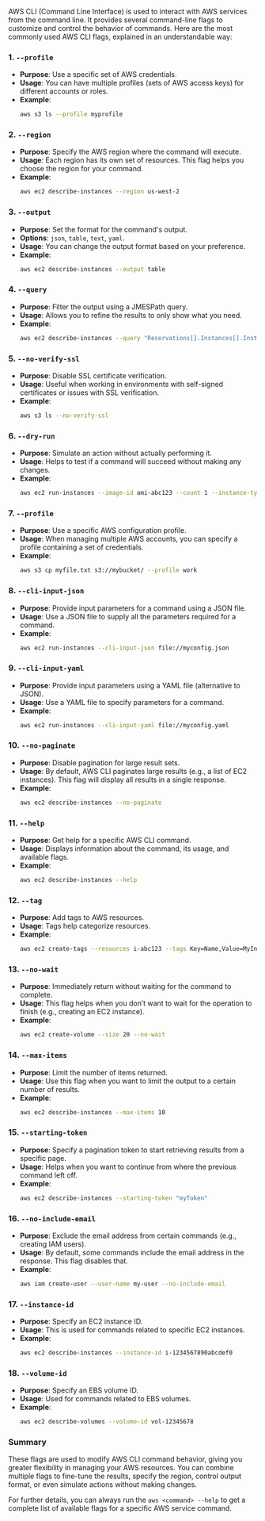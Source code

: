 

AWS CLI (Command Line Interface) is used to interact with AWS services from the command line. It provides several command-line flags to customize and control the behavior of commands. Here are the most commonly used AWS CLI flags, explained in an understandable way:

### 1. `--profile`
- **Purpose**: Use a specific set of AWS credentials.
- **Usage**: You can have multiple profiles (sets of AWS access keys) for different accounts or roles.
- **Example**: 
  ```bash
  aws s3 ls --profile myprofile
  ```

### 2. `--region`
- **Purpose**: Specify the AWS region where the command will execute.
- **Usage**: Each region has its own set of resources. This flag helps you choose the region for your command.
- **Example**:
  ```bash
  aws ec2 describe-instances --region us-west-2
  ```

### 3. `--output`
- **Purpose**: Set the format for the command's output.
- **Options**: `json`, `table`, `text`, `yaml`.
- **Usage**: You can change the output format based on your preference.
- **Example**:
  ```bash
  aws ec2 describe-instances --output table
  ```

### 4. `--query`
- **Purpose**: Filter the output using a JMESPath query.
- **Usage**: Allows you to refine the results to only show what you need.
- **Example**:
  ```bash
  aws ec2 describe-instances --query "Reservations[].Instances[].InstanceId"
  ```

### 5. `--no-verify-ssl`
- **Purpose**: Disable SSL certificate verification.
- **Usage**: Useful when working in environments with self-signed certificates or issues with SSL verification.
- **Example**:
  ```bash
  aws s3 ls --no-verify-ssl
  ```

### 6. `--dry-run`
- **Purpose**: Simulate an action without actually performing it.
- **Usage**: Helps to test if a command will succeed without making any changes.
- **Example**:
  ```bash
  aws ec2 run-instances --image-id ami-abc123 --count 1 --instance-type t2.micro --dry-run
  ```

### 7. `--profile`
- **Purpose**: Use a specific AWS configuration profile.
- **Usage**: When managing multiple AWS accounts, you can specify a profile containing a set of credentials.
- **Example**:
  ```bash
  aws s3 cp myfile.txt s3://mybucket/ --profile work
  ```

### 8. `--cli-input-json`
- **Purpose**: Provide input parameters for a command using a JSON file.
- **Usage**: Use a JSON file to supply all the parameters required for a command.
- **Example**:
  ```bash
  aws ec2 run-instances --cli-input-json file://myconfig.json
  ```

### 9. `--cli-input-yaml`
- **Purpose**: Provide input parameters using a YAML file (alternative to JSON).
- **Usage**: Use a YAML file to specify parameters for a command.
- **Example**:
  ```bash
  aws ec2 run-instances --cli-input-yaml file://myconfig.yaml
  ```

### 10. `--no-paginate`
- **Purpose**: Disable pagination for large result sets.
- **Usage**: By default, AWS CLI paginates large results (e.g., a list of EC2 instances). This flag will display all results in a single response.
- **Example**:
  ```bash
  aws ec2 describe-instances --no-paginate
  ```

### 11. `--help`
- **Purpose**: Get help for a specific AWS CLI command.
- **Usage**: Displays information about the command, its usage, and available flags.
- **Example**:
  ```bash
  aws ec2 describe-instances --help
  ```

### 12. `--tag`
- **Purpose**: Add tags to AWS resources.
- **Usage**: Tags help categorize resources.
- **Example**:
  ```bash
  aws ec2 create-tags --resources i-abc123 --tags Key=Name,Value=MyInstance
  ```

### 13. `--no-wait`
- **Purpose**: Immediately return without waiting for the command to complete.
- **Usage**: This flag helps when you don’t want to wait for the operation to finish (e.g., creating an EC2 instance).
- **Example**:
  ```bash
  aws ec2 create-volume --size 20 --no-wait
  ```

### 14. `--max-items`
- **Purpose**: Limit the number of items returned.
- **Usage**: Use this flag when you want to limit the output to a certain number of results.
- **Example**:
  ```bash
  aws ec2 describe-instances --max-items 10
  ```

### 15. `--starting-token`
- **Purpose**: Specify a pagination token to start retrieving results from a specific page.
- **Usage**: Helps when you want to continue from where the previous command left off.
- **Example**:
  ```bash
  aws ec2 describe-instances --starting-token "myToken"
  ```

### 16. `--no-include-email`
- **Purpose**: Exclude the email address from certain commands (e.g., creating IAM users).
- **Usage**: By default, some commands include the email address in the response. This flag disables that.
- **Example**:
  ```bash
  aws iam create-user --user-name my-user --no-include-email
  ```

### 17. `--instance-id`
- **Purpose**: Specify an EC2 instance ID.
- **Usage**: This is used for commands related to specific EC2 instances.
- **Example**:
  ```bash
  aws ec2 describe-instances --instance-id i-1234567890abcdef0
  ```

### 18. `--volume-id`
- **Purpose**: Specify an EBS volume ID.
- **Usage**: Used for commands related to EBS volumes.
- **Example**:
  ```bash
  aws ec2 describe-volumes --volume-id vol-12345678
  ```

### Summary
These flags are used to modify AWS CLI command behavior, giving you greater flexibility in managing your AWS resources. You can combine multiple flags to fine-tune the results, specify the region, control output format, or even simulate actions without making changes.

For further details, you can always run the `aws <command> --help` to get a complete list of available flags for a specific AWS service command.